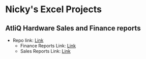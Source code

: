 # Nicky's Excel Projects
## AtliQ Hardware Sales and Finance reports
* Repo link: [Link](https://github.com/nickyjha21/Nicky-s-Excel-Project/tree/main/AtliQ_Hardware_Sales_and_Finance_Report)
  * Finance Reports Link: [Link](https://github.com/nickyjha21/Nicky-s-Excel-Project/tree/main/AtliQ_Hardware_Sales_and_Finance_Report/Finance%20Analytics)
  * Sales Reports Link: [Link](https://github.com/nickyjha21/Nicky-s-Excel-Project/tree/main/AtliQ_Hardware_Sales_and_Finance_Report/Sales%20Analytics)  
